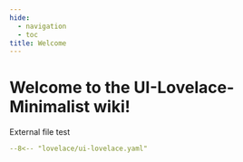 ```yaml
---
hide: 
  - navigation
  - toc
title: Welcome
---
```


# Welcome to the UI-Lovelace-Minimalist wiki!

External file test

```yaml title="ui-lovelace.yaml"
--8<-- "lovelace/ui-lovelace.yaml"
```